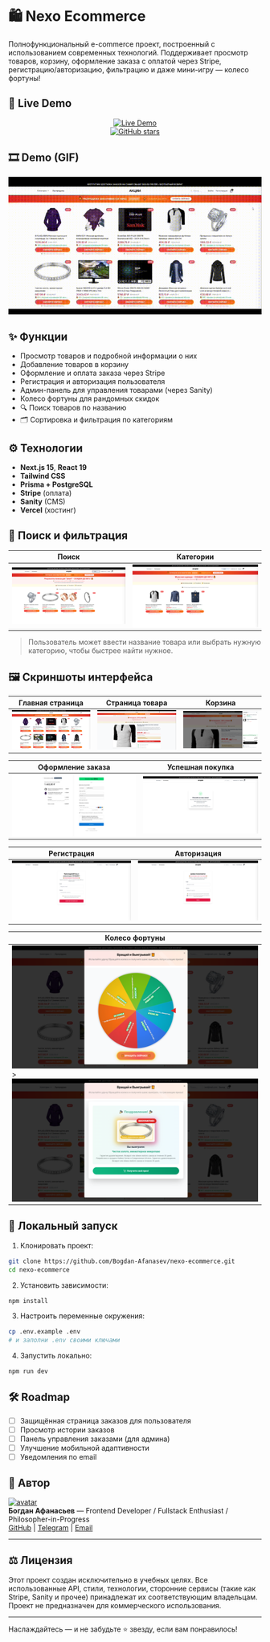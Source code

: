 # 🛍️ Nexo Ecommerce

Полнофункциональный e-commerce проект, построенный с использованием современных технологий. Поддерживает просмотр товаров, корзину, оформление заказа с оплатой через Stripe, регистрацию/авторизацию, фильтрацию и даже мини-игру — колесо фортуны!

## 🚀 Live Demo

<p align="center">
  <a href="https://nexo-eccomerce.vercel.app">
    <img src="https://img.shields.io/badge/-Live%20Demo-blue?style=for-the-badge" alt="Live Demo" />
  </a>
  <br />
  <a href="https://github.com/Bogdan-Afanasev/nexo-ecommerce">
    <img src="https://img.shields.io/github/stars/Bogdan-Afanasev/nexo-ecommerce?style=social" alt="GitHub stars" />
  </a>
</p>

## 🎞️ Demo (GIF)

![](./screenshots/demo.gif)

## ✨ Функции

- Просмотр товаров и подробной информации о них
- Добавление товаров в корзину
- Оформление и оплата заказа через Stripe
- Регистрация и авторизация пользователя
- Админ-панель для управления товарами (через Sanity)
- Колесо фортуны для рандомных скидок
- 🔍 Поиск товаров по названию
- 🗂️ Сортировка и фильтрация по категориям

## ⚙️ Технологии

- **Next.js 15**, **React 19**
- **Tailwind CSS**
- **Prisma + PostgreSQL**
- **Stripe** (оплата)
- **Sanity** (CMS)
- **Vercel** (хостинг)

## 🧠 Поиск и фильтрация

| Поиск                         | Категории                         |
| ----------------------------- | --------------------------------- |
| ![](./screenshots/search.png) | ![](./screenshots/categories.png) |

> Пользователь может ввести название товара или выбрать нужную категорию, чтобы быстрее найти нужное.

## 🖼️ Скриншоты интерфейса

| Главная страница            | Страница товара                | Корзина                     |
| --------------------------- | ------------------------------ | --------------------------- |
| ![](./screenshots/home.png) | ![](./screenshots/product.png) | ![](./screenshots/cart.png) |

| Оформление заказа               | Успешная покупка               |
| ------------------------------- | ------------------------------ |
| ![](./screenshots/checkout.png) | ![](./screenshots/success.png) |

| Регистрация                     | Авторизация                  |
| ------------------------------- | ---------------------------- |
| ![](./screenshots/register.png) | ![](./screenshots/login.png) |

| Колесо фортуны                                                         |
| ---------------------------------------------------------------------- |
| ![](./screenshots/spin-start.png) > ![](./screenshots/spin-result.png) |

## 🧪 Локальный запуск

1. Клонировать проект:

```bash
git clone https://github.com/Bogdan-Afanasev/nexo-ecommerce.git
cd nexo-ecommerce
```

2. Установить зависимости:

```bash
npm install
```

3. Настроить переменные окружения:

```bash
cp .env.example .env
# и заполни .env своими ключами
```

4. Запустить локально:

```bash
npm run dev
```

## 🛠️ Roadmap

- [ ] Защищённая страница заказов для пользователя
- [ ] Просмотр истории заказов
- [ ] Панель управления заказами (для админа)
- [ ] Улучшение мобильной адаптивности
- [ ] Уведомления по email

## 🤝 Автор

[![avatar](https://avatars.githubusercontent.com/u/173070174?s=64)](https://github.com/Bogdan-Afanasev)  
**Богдан Афанасьев** — Frontend Developer / Fullstack Enthusiast / Philosopher-in-Progress  
[GitHub](https://github.com/Bogdan-Afanasev) | [Telegram](https://t.me/@bogdan-afanasev_dev) | [Email](mailto:bogdan.way.00@gmail.com)

---

## ⚖️ Лицензия

Этот проект создан исключительно в учебных целях. Все использованные API, стили, технологии, сторонние сервисы (такие как Stripe, Sanity и прочее) принадлежат их соответствующим владельцам. Проект не предназначен для коммерческого использования.

---

Наслаждайтесь — и не забудьте ⭐ звезду, если вам понравилось!
